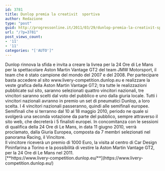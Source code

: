 ```yaml
---
id: 3781
title: Dunlop premia la creativit  sportiva
author: Redazione
type: "post"
guid: http://progressonline.it/2011/03/29/dunlop-premia-la-creativit-sportiva/
url: "/?p=3781"
post_views_count:
- '11'
- '11'
categories: "['AUTO']"
---
```


<div> </div><div>Dunlop rinnova la sfida e invita a creare la livrea per la 24 Ore di Le Mans per la spettacolare Aston Martin Vantage GT2 del team JMW Motorsport, il team che è stato campione del mondo del 2007 e del 2008. Per partecipare basta accedere al sito www.livery-competition.dunlop.eu e realizzare la veste grafica della Aston Martin Vantage GT2; tra tutte le realizzazioni pubblicate sul sito, saranno selezionati quattro vincitori nazionali, tre vincitori saranno scelti dal voto del pubblico e uno dalla giuria locale. Tutti i vincitori nazionali avranno in premio un set di pneumatici Dunlop, a loro scelta. I 4 vincitori nazionali passeranno, quindi alle semifinali europee. Semifinali che si terranno dal 10 al 18 maggio 2010, periodo ne quale si svolgerà una seconda votazione da parte del pubblico, sempre attraverso il sito web, che decreterà i 5 finalisti europei. In concomitanza con le sessioni di qualifica della 24 Ore di Le Mans, in data 11 giugno 2010, verrà proclamato, dalla Giuria Europea, composta da 7 membri selezionati nel panorama Racing, il Vincitore.</div><div>Il vincitore riceverà un premio di 1000 Euro, la visita al centro di Car Design Pininfarina a Torino e la possibilità di vestire la Aston Martin Vantage GT2, per la 24 Ore di Le Mans nel 2011.</div><div> </div><div> </div><div>[**https://www.livery-competition.dunlop.eu/**](https://www.livery-competition.dunlop.eu/)</div><div> </div><div> </div>